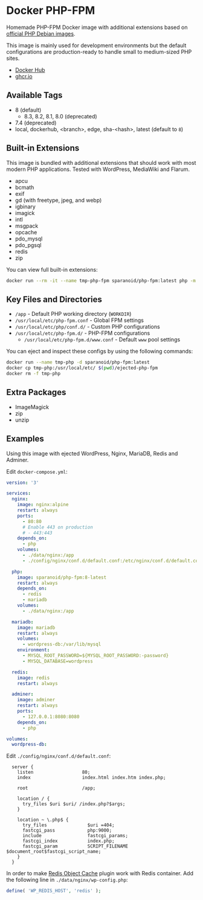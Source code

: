 # Docker PHP-FPM

Homemade PHP-FPM Docker image with additional extensions based on [official PHP Debian images](https://hub.docker.com/_/php).

This image is mainly used for development environments but the default configurations are production-ready to handle small to medium-sized PHP sites.

- [Docker Hub](https://hub.docker.com/r/sparanoid/php-fpm)
- [ghcr.io](https://github.com/users/sparanoid/packages/container/package/php-fpm)

## Available Tags

- 8 (default)
  - 8.3, 8.2, 8.1, 8.0 (deprecated)
-  7.4 (deprecated)
- local, dockerhub, \<branch\>, edge, sha-\<hash\>, latest (default to `8`)

## Built-in Extensions

This image is bundled with additional extensions that should work with most modern PHP applications. Tested with WordPress, MediaWiki and Flarum.

- apcu
- bcmath
- exif
- gd (with freetype, jpeg, and webp)
- igbinary
- imagick
- intl
- msgpack
- opcache
- pdo_mysql
- pdo_pgsql
- redis
- zip

You can view full built-in extensions:

```bash
docker run --rm -it --name tmp-php-fpm sparanoid/php-fpm:latest php -m
```

## Key Files and Directories

- `/app` - Default PHP working directory (`WORKDIR`)
- `/usr/local/etc/php-fpm.conf` - Global FPM settings
- `/usr/local/etc/php/conf.d/` - Custom PHP configurations
- `/usr/local/etc/php-fpm.d/` - PHP-FPM configurations
  - `/usr/local/etc/php-fpm.d/www.conf` - Default `www` pool settings

You can eject and inspect these configs by using the following commands:

```bash
docker run --name tmp-php -d sparanoid/php-fpm:latest
docker cp tmp-php:/usr/local/etc/ $(pwd)/ejected-php-fpm
docker rm -f tmp-php
```

## Extra Packages

- ImageMagick
- zip
- unzip

## Examples

Using this image with ejected WordPress, Nginx, MariaDB, Redis and Adminer.

Edit `docker-compose.yml`:

```yaml
version: '3'

services:
  nginx:
    image: nginx:alpine
    restart: always
    ports:
      - 80:80
      # Enable 443 on production
      # - 443:443
    depends_on:
      - php
    volumes:
      - ./data/nginx:/app
      - ./config/nginx/conf.d/default.conf:/etc/nginx/conf.d/default.conf:ro

  php:
    image: sparanoid/php-fpm:8-latest
    restart: always
    depends_on:
      - redis
      - mariadb
    volumes:
      - ./data/nginx:/app

  mariadb:
    image: mariadb
    restart: always
    volumes:
      - wordpress-db:/var/lib/mysql
    environment:
      - MYSQL_ROOT_PASSWORD=${MYSQL_ROOT_PASSWORD:-password}
      - MYSQL_DATABASE=wordpress

  redis:
    image: redis
    restart: always

  adminer:
    image: adminer
    restart: always
    ports:
      - 127.0.0.1:8080:8080
    depends_on:
      - php

volumes:
  wordpress-db:
```

Edit `./config/nginx/conf.d/default.conf`:

```nginx
  server {
    listen                  80;
    index                   index.html index.htm index.php;

    root                    /app;

    location / {
      try_files $uri $uri/ /index.php?$args;
    }

    location ~ \.php$ {
      try_files               $uri =404;
      fastcgi_pass            php:9000;
      include                 fastcgi_params;
      fastcgi_index           index.php;
      fastcgi_param           SCRIPT_FILENAME $document_root$fastcgi_script_name;
    }
  }
```

In order to make [Redis Object Cache](https://wordpress.org/plugins/redis-cache/) plugin work with Redis container. Add the following line in `./data/nginx/wp-config.php`:

```php
define( 'WP_REDIS_HOST', 'redis' );
```
